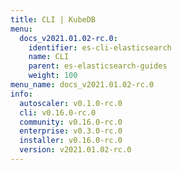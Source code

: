 ```yaml
---
title: CLI | KubeDB
menu:
  docs_v2021.01.02-rc.0:
    identifier: es-cli-elasticsearch
    name: CLI
    parent: es-elasticsearch-guides
    weight: 100
menu_name: docs_v2021.01.02-rc.0
info:
  autoscaler: v0.1.0-rc.0
  cli: v0.16.0-rc.0
  community: v0.16.0-rc.0
  enterprise: v0.3.0-rc.0
  installer: v0.16.0-rc.0
  version: v2021.01.02-rc.0
---
```


